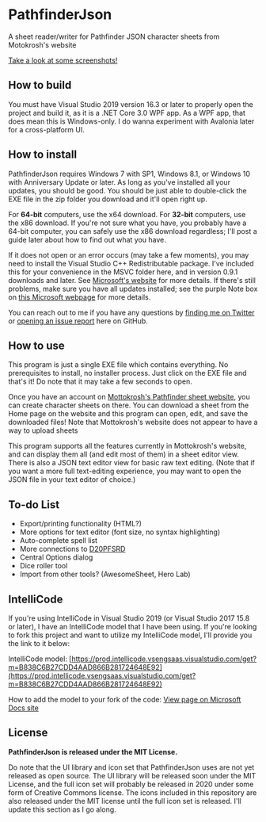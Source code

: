 # PathfinderJson
A sheet reader/writer for Pathfinder JSON character sheets from Motokrosh's website

[Take a look at some screenshots!](https://github.com/JaykeBird/PathfinderJson/tree/master/Screenshots)

## How to build
You must have Visual Studio 2019 version 16.3 or later to properly open the project and build it, as it is a .NET Core 3.0 WPF app. As a WPF app, that does mean this is Windows-only. I do wanna experiment with Avalonia later for a cross-platform UI.

## How to install
PathfinderJson requires Windows 7 with SP1, Windows 8.1, or Windows 10 with Anniversary Update or later. As long as you've installed all your updates, you should be good. You should be just able to double-click the EXE file in the zip folder you download and it'll open right up.

For **64-bit** computers, use the x64 download. For **32-bit** computers, use the x86 download. If you're not sure what you have, you probably have a 64-bit computer, you can safely use the x86 download regardless; I'll post a guide later about how to find out what you have.

If it does not open or an error occurs (may take a few moments), you may need to install the Visual Studio C++ Redistributable package. I've included this for your convenience in the MSVC folder here, and in version 0.9.1 downloads and later. See [Microsoft's website](https://www.microsoft.com/en-us/download/details.aspx?id=52685) for more details. If there's still problems, make sure you have all updates installed; see the purple Note box on [this Microsoft webpage](https://docs.microsoft.com/en-us/dotnet/core/windows-prerequisites?tabs=netcore2x#net-core-dependencies) for more details.

You can reach out to me if you have any questions by [finding me on Twitter](https://twitter.com/JaykeBird) or [opening an issue report](https://github.com/JaykeBird/PathfinderJson/issues/new/choose) here on GitHub.

## How to use
This program is just a single EXE file which contains everything. No prerequisites to install, no installer process. Just click on the EXE file and that's it! Do note that it may take a few seconds to open.

Once you have an account on [Mottokrosh's Pathfinder sheet website](charactersheet.co.uk/pathfinder/), you can create character sheets on there. You can download a sheet from the Home page on the website and this program can open, edit, and save the downloaded files! Note that Mottokrosh's website does not appear to have a way to upload sheets

This program supports all the features currently in Mottokrosh's website, and can display them all (and edit most of them) in a sheet editor view. There is also a JSON text editor view for basic raw text editing. (Note that if you want a more full text-editing experience, you may want to open the JSON file in your text editor of choice.)

## To-do List
- Export/printing functionality (HTML?)
- More options for text editor (font size, no syntax highlighting)
- Auto-complete spell list
- More connections to [D20PFSRD](https://d20pfsrd.com)
- Central Options dialog
- Dice roller tool
- Import from other tools? (AwesomeSheet, Hero Lab)

## IntelliCode
If you're using IntelliCode in Visual Studio 2019 (or Visual Studio 2017 15.8 or later), I have an IntelliCode model that I have been using. If you're looking to fork this project and want to utilize my IntelliCode model, I'll provide you the link to it below:

IntelliCode model: [https://prod.intellicode.vsengsaas.visualstudio.com/get?m=B838C6B27CDD4AAD866B281724648E92](https://prod.intellicode.vsengsaas.visualstudio.com/get?m=B838C6B27CDD4AAD866B281724648E92)

How to add the model to your fork of the code: [View page on Microsoft Docs site](https://docs.microsoft.com/en-us/visualstudio/intellicode/share-models#add-a-custom-model)

## License
**PathfinderJson is released under the MIT License.**

Do note that the UI library and icon set that PathfinderJson uses are not yet released as open source. The UI library will be released soon under the MIT License, and the full icon set will probably be released in 2020 under some form of Creative Commons license. The icons included in this repository are also released under the MIT license until the full icon set is released. I'll update this section as I go along.
